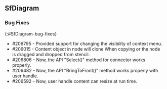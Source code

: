 ## SfDiagram

### Bug Fixes
{:#SfDiagram-bug-fixes} 

* \#206795 - Provided support for changing the visibility of context menu.
* \#206015 - Content object in node will clone When copying or the node is dragged and dropped from stencil.
* \#206806 - Now, the API "Select()" method for connector works properly.
* \#206482 - Now, the API "BringToFront()” method works properly with user handle.
* \#206592 – Now, user handle content can resize at run time.
